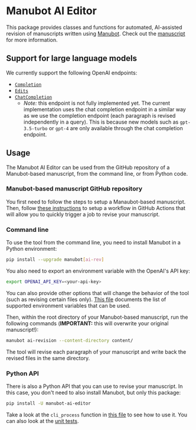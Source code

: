 # Manubot AI Editor

This package provides classes and functions for automated, AI-assisted revision of manuscripts written using [Manubot](https://manubot.org/).
Check out the [manuscript](https://github.com/greenelab/manubot-gpt-manuscript) for more information.

## Support for large language models

We currently support the following OpenAI endpoints:
* [`Completion`](https://platform.openai.com/docs/api-reference/completions)
* [`Edits`](https://platform.openai.com/docs/api-reference/edits)
* [`ChatCompletion`](https://platform.openai.com/docs/api-reference/chat)
  * *Note:* this endpoint is not fully implemented yet.
    The current implementation uses the chat completion endpoint in a similar way as we use the completion endpoint (each paragraph is revised independently in a query).
    This is because new models such as `gpt-3.5-turbo` or `gpt-4` are only available through the chat completion endpoint.

## Usage

The Manubot AI Editor can be used from the GitHub repository of a Manubot-based manuscript, from the command line, or from Python code.

### Manubot-based manuscript GitHub repository

You first need to follow the steps to setup a Manaubot-based manuscript.
Then, follow [these instructions](https://github.com/manubot/rootstock/blob/main/USAGE.md#ai-assisted-authoring) to setup a workflow in GitHub Actions that will allow you to quickly trigger a job to revise your manuscript.

### Command line

To use the tool from the command line, you need to install Manubot in a Python environment:

```bash
pip install --upgrade manubot[ai-rev]
```

You also need to export an environment variable with the OpenAI's API key:

```bash
export OPENAI_API_KEY=<your-api-key>
```

You can also provide other options that will change the behavior of the tool (such as revising certain files only).
[This file](https://github.com/manubot/manubot-ai-editor/blob/main/libs/manubot_ai_editor/env_vars.py) documents the list of supported environment variables that can be used.

Then, within the root directory of your Manubot-based manuscript, run the following commands (**IMPORTANT:** this will overwrite your original manuscript!):

```bash
manubot ai-revision --content-directory content/
```

The tool will revise each paragraph of your manuscript and write back the revised files in the same directory.

### Python API

There is also a Python API that you can use to revise your manuscript.
In this case, you don't need to also install Manubot, but only this package:

```bash
pip install -U manubot-ai-editor
```

Take a look at the `cli_process` function in [this file](https://github.com/manubot/manubot/blob/f62dd4cfdebf67f99f63c9b2e64edeaa591eeb69/manubot/ai_revision/ai_revision_command.py#L7) to see how to use it.
You can also look at the [unit tests](tests/).
